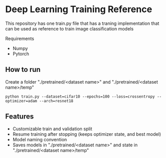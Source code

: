 # Deep Learning Training Reference

This repository has one train.py file that has a traning implementation that can be used as reference to train image classification models

Requirements
* Numpy
* Pytorch

How to run
----------
Create a folder "./pretrained/\<dataset name\>" and "./pretrained/\<dataset name\>/temp"
``` 
python train.py --dataset=cifar10 --epochs=100 --loss=crossentropy --optimizer=adam --arch=resnet18
```

Features
--------
* Customizable train and validation split
* Resume training after stopping (keeps optimizer state, and best model)
* Model naming convention
* Saves models in "./pretrained/\<dataset name\>" and state in "./pretrained/\<dataset name\>/temp"